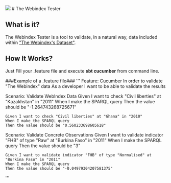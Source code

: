 <img src="http://weso.es/img/web_index_github.png">
# The Webindex Tester

## What is it? ##
The Webindex Tester is a tool to validate, in a natural way, 
data included within ["The Webindex's Dataset"](http://data.webfoundation.org/ "Go to the Webindex's Dataset").

## How It Works? ##
Just Fill your .feature file and execute **sbt cucumber** from command line.

###Example of a .feature file###
'''
Feature: Cucumber
  In order to validate "The Webindex" data
  As a developer
  I want to be able to validate the results

  Scenario: Validate WebIndex Data
  	Given I want to check "Civil liberties" at "Kazakhstan" in "2011"
  	When I make the SPARQL query
    Then the value should be "-1.264743268725671"
  	
  	
  	Given I want to check "Civil liberties" at "Ghana" in "2010"
  	When I make the SPARQL query
    Then the value should be "0.560233698605618"
    
  Scenario: Validate Concrete Observations
    Given I want to validate indicator "FHB" of type "Raw" at "Burkina Faso" in "2011"
    When I make the SPARQL query
    Then the value should be "3"
    
    
    Given I want to validate indicator "FHB" of type "Normalised" at "Burkina Faso" in "2011"
    When I make the SPARQL query
    Then the value should be "-0.04979304207581375"
'''
